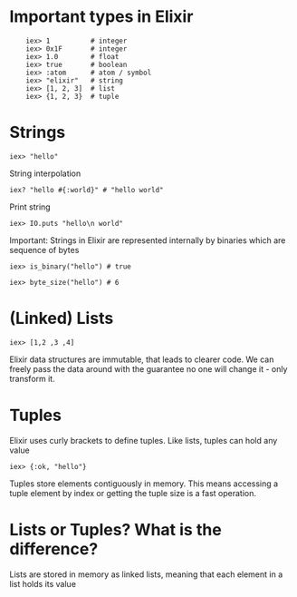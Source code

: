 # Important types in Elixir

```
    iex> 1          # integer
    iex> 0x1F       # integer
    iex> 1.0        # float
    iex> true       # boolean
    iex> :atom      # atom / symbol
    iex> "elixir"   # string
    iex> [1, 2, 3]  # list
    iex> {1, 2, 3}  # tuple
```


# Strings

`iex> "hello"`

String interpolation

`iex? "hello #{:world}" # "hello world"`

Print string

`iex> IO.puts "hello\n world"`

Important: Strings in Elixir are represented internally  by binaries which are sequence of bytes

`iex> is_binary("hello") # true`

`iex> byte_size("hello") # 6`


# (Linked) Lists

`iex> [1,2 ,3 ,4]`

Elixir data structures are immutable, that leads to clearer code. We can freely pass the data around with the guarantee no  one will change it - only transform it.

# Tuples

Elixir uses curly brackets to define tuples. Like lists, tuples can hold any value

`iex> {:ok, "hello"}`

Tuples store elements contiguously in memory. This means accessing a tuple element by index or getting the tuple size is a fast operation.

# Lists or Tuples? What is the difference?

Lists are stored in memory as linked lists, meaning that each element in a list holds its value